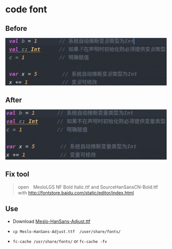 # code font

## Before

![图](/img/before.png)

## After

![图](/img/after.png)

## Fix tool

> open　MesloLGS NF Bold Italic.ttf and SourceHanSansCN-Bold.ttf with <http://fontstore.baidu.com/static/editor/index.html>

## Use

- Download [Meslo-HanSans-Adjust.ttf](https://raw.githubusercontent.com/wbmins/Meslo-HanSans-Adjust/master/Meslo-HanSans-Adjust.ttf)

- `cp Meslo-HanSans-Adjust.ttf  /user/share/fonts/`

- `fc-cache /usr/share/fonts/` or `fc-cache -fv`
